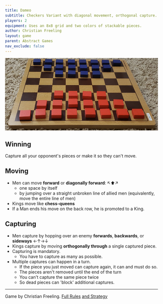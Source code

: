 ```yaml
---
title: Dameo
subtitle: Checkers Variant with diagonal movement, orthogonal capture.
players: 2
equipment: Uses an 8x8 grid and two colors of stackable pieces.
author: Christian Freeling
layout: game
parent: Abstract Games
nav_exclude: false
---
```



![Setup your pieces by placing them in a trapezoid on the first three rows of your board.](abstract-dameo.jpg)  


## Winning
Capture all your opponent's pieces or make it so they can't move.

## Moving

- Men can move **forward** or **diagonally forward**: ↖⬆↗
    - one space by itself
    - by jumping over a straight  unbroken line of allied men (equivalently, move the entire line of men)
- Kings move like **chess-queens**
- If a Man ends his move on the back row, he is promoted to a King.

## Capturing

- Men capture by hopping over an enemy **forwards**, **backwards**, or **sideways** ←↑→↓
- Kings capture by moving **orthogonally through** a single captured piece.
- Capturing is mandatory. 
    - You have to capture as many as possible.
- Multiple captures can happen in a turn.
    - If the piece you just moved can capture again, it can and must do so. 
    - The pieces aren't removed until the end of the turn
    - You can't capture the same piece twice
    - So dead pieces can 'block' additional captures.

---

Game by Christian Freeling.
[Full Rules](https://boardgamegeek.com/thread/1747520/dameo-rule-set) [and Strategy](https://mindsports.nl/images/stories/arena/damvar/Dameo.pdf) 
